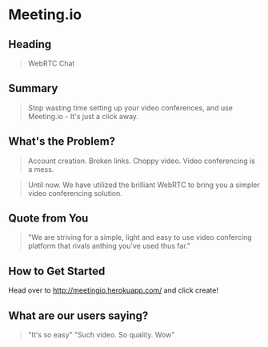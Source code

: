 # Meeting.io #
 
## Heading ##
  > WebRTC Chat

## Summary ##
  > Stop wasting time setting up your video conferences, and use Meeting.io - It's just a click away.

## What's the Problem? ##
  > Account creation. Broken links. Choppy video. Video conferencing is a mess.

  > Until now. We have utilized the brilliant WebRTC to bring you a simpler video conferencing solution.

## Quote from You ##
  > "We are striving for a simple, light and easy to use video confercing platform that rivals anthing you've used thus far."

## How to Get Started ##
  Head over to http://meetingio.herokuapp.com/ and click create!

## What are our users saying? ##
  > "It's so easy"
  > "Such video. So quality. Wow"